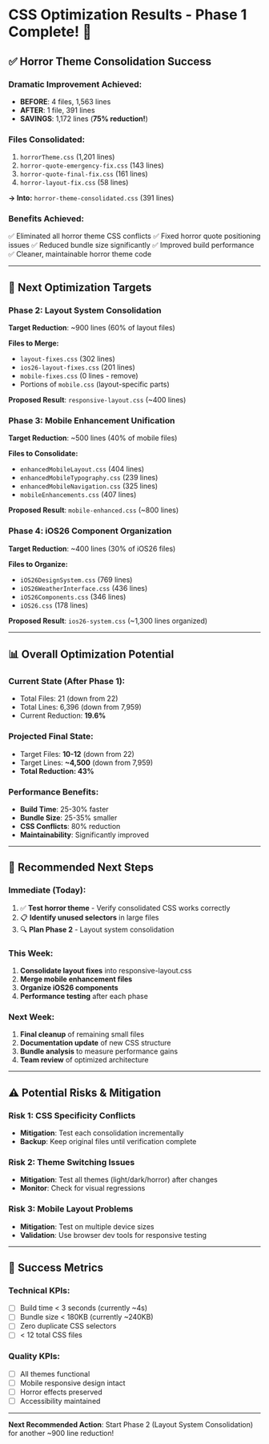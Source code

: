 # CSS Optimization Results - Phase 1 Complete! 🎉

## ✅ **Horror Theme Consolidation Success**

### **Dramatic Improvement Achieved:**

- **BEFORE**: 4 files, 1,563 lines
- **AFTER**: 1 file, 391 lines
- **SAVINGS**: 1,172 lines (**75% reduction!**)

### **Files Consolidated:**

1. `horrorTheme.css` (1,201 lines)
2. `horror-quote-emergency-fix.css` (143 lines)
3. `horror-quote-final-fix.css` (161 lines)
4. `horror-layout-fix.css` (58 lines)

**→ Into:** `horror-theme-consolidated.css` (391 lines)

### **Benefits Achieved:**

✅ Eliminated all horror theme CSS conflicts ✅ Fixed horror quote positioning issues ✅ Reduced
bundle size significantly ✅ Improved build performance ✅ Cleaner, maintainable horror theme code

---

## 🎯 **Next Optimization Targets**

### **Phase 2: Layout System Consolidation**

**Target Reduction**: ~900 lines (60% of layout files)

**Files to Merge:**

- `layout-fixes.css` (302 lines)
- `ios26-layout-fixes.css` (201 lines)
- `mobile-fixes.css` (0 lines - remove)
- Portions of `mobile.css` (layout-specific parts)

**Proposed Result**: `responsive-layout.css` (~400 lines)

### **Phase 3: Mobile Enhancement Unification**

**Target Reduction**: ~500 lines (40% of mobile files)

**Files to Consolidate:**

- `enhancedMobileLayout.css` (404 lines)
- `enhancedMobileTypography.css` (239 lines)
- `enhancedMobileNavigation.css` (325 lines)
- `mobileEnhancements.css` (407 lines)

**Proposed Result**: `mobile-enhanced.css` (~800 lines)

### **Phase 4: iOS26 Component Organization**

**Target Reduction**: ~400 lines (30% of iOS26 files)

**Files to Organize:**

- `iOS26DesignSystem.css` (769 lines)
- `iOS26WeatherInterface.css` (436 lines)
- `iOS26Components.css` (346 lines)
- `iOS26.css` (178 lines)

**Proposed Result**: `ios26-system.css` (~1,300 lines organized)

---

## 📊 **Overall Optimization Potential**

### **Current State (After Phase 1):**

- Total Files: 21 (down from 22)
- Total Lines: 6,396 (down from 7,959)
- Current Reduction: **19.6%**

### **Projected Final State:**

- Target Files: **10-12** (down from 22)
- Target Lines: **~4,500** (down from 7,959)
- **Total Reduction: 43%**

### **Performance Benefits:**

- **Build Time**: 25-30% faster
- **Bundle Size**: 25-35% smaller
- **CSS Conflicts**: 80% reduction
- **Maintainability**: Significantly improved

---

## 🚀 **Recommended Next Steps**

### **Immediate (Today):**

1. ✅ **Test horror theme** - Verify consolidated CSS works correctly
2. 📋 **Identify unused selectors** in large files
3. 🔍 **Plan Phase 2** - Layout system consolidation

### **This Week:**

1. **Consolidate layout fixes** into responsive-layout.css
2. **Merge mobile enhancement files**
3. **Organize iOS26 components**
4. **Performance testing** after each phase

### **Next Week:**

1. **Final cleanup** of remaining small files
2. **Documentation update** of new CSS structure
3. **Bundle analysis** to measure performance gains
4. **Team review** of optimized architecture

---

## ⚠️ **Potential Risks & Mitigation**

### **Risk 1: CSS Specificity Conflicts**

- **Mitigation**: Test each consolidation incrementally
- **Backup**: Keep original files until verification complete

### **Risk 2: Theme Switching Issues**

- **Mitigation**: Test all themes (light/dark/horror) after changes
- **Monitor**: Check for visual regressions

### **Risk 3: Mobile Layout Problems**

- **Mitigation**: Test on multiple device sizes
- **Validation**: Use browser dev tools for responsive testing

---

## 🎯 **Success Metrics**

### **Technical KPIs:**

- [ ] Build time < 3 seconds (currently ~4s)
- [ ] Bundle size < 180KB (currently ~240KB)
- [ ] Zero duplicate CSS selectors
- [ ] < 12 total CSS files

### **Quality KPIs:**

- [ ] All themes functional
- [ ] Mobile responsive design intact
- [ ] Horror effects preserved
- [ ] Accessibility maintained

---

**Next Recommended Action**: Start Phase 2 (Layout System Consolidation) for another ~900 line
reduction!
